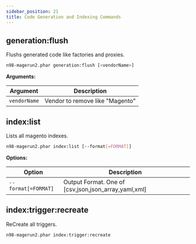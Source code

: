 ```yaml
---
sidebar_position: 21
title: Code Generation and Indexing Commands
---
```

## generation:flush
Flushs generated code like factories and proxies.
```sh
n98-magerun2.phar generation:flush [<vendorName>]
```
**Arguments:**

| Argument     | Description                     |
|--------------|---------------------------------|
| `vendorName` | Vendor to remove like "Magento" |

## index:list
Lists all magento indexes.
```sh
n98-magerun2.phar index:list [--format[=FORMAT]]
```
**Options:**

| Option              | Description                                         |
|---------------------|-----------------------------------------------------|
| `--format[=FORMAT]` | Output Format. One of [csv,json,json_array,yaml,xml] |

## index:trigger:recreate
ReCreate all triggers.
```sh
n98-magerun2.phar index:trigger:recreate
```
